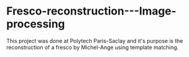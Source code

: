 # Fresco-reconstruction---Image-processing

This project was done at Polytech Paris-Saclay and it's purpose is the reconstruction of a fresco by Michel-Ange using template matching. 
